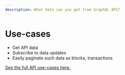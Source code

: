 ```yaml
---
description: What data can you get from GraphQL API?
---
```


# Use-cases

* Get API data
* Subscribe to data updates
* Easily paginate such data as blocks, transactions

[See the full API use-cases here.](https://docs.everos.dev/ever-platform/reference/graphql-api#use-cases)
